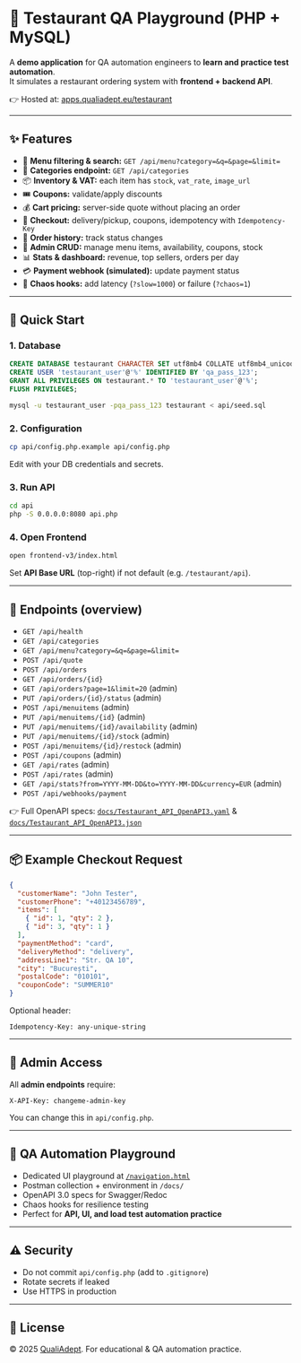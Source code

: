 # 🍕 Testaurant QA Playground (PHP + MySQL)

A **demo application** for QA automation engineers to **learn and practice test automation**.  
It simulates a restaurant ordering system with **frontend + backend API**.

👉 Hosted at: [apps.qualiadept.eu/testaurant](https://apps.qualiadept.eu/testaurant)

---

## ✨ Features
- 📝 **Menu filtering & search:** `GET /api/menu?category=&q=&page=&limit=`
- 🍔 **Categories endpoint:** `GET /api/categories`
- 📦 **Inventory & VAT:** each item has `stock`, `vat_rate`, `image_url`
- 🎟️ **Coupons:** validate/apply discounts
- 💰 **Cart pricing:** server-side quote without placing an order
- 🛒 **Checkout:** delivery/pickup, coupons, idempotency with `Idempotency-Key`
- 📜 **Order history:** track status changes
- 🔑 **Admin CRUD:** manage menu items, availability, coupons, stock
- 📊 **Stats & dashboard:** revenue, top sellers, orders per day
- 💳 **Payment webhook (simulated):** update payment status
- 🧪 **Chaos hooks:** add latency (`?slow=1000`) or failure (`?chaos=1`)

---

## 🚀 Quick Start

### 1. Database
```sql
CREATE DATABASE testaurant CHARACTER SET utf8mb4 COLLATE utf8mb4_unicode_ci;
CREATE USER 'testaurant_user'@'%' IDENTIFIED BY 'qa_pass_123';
GRANT ALL PRIVILEGES ON testaurant.* TO 'testaurant_user'@'%';
FLUSH PRIVILEGES;
```
```bash
mysql -u testaurant_user -pqa_pass_123 testaurant < api/seed.sql
```

### 2. Configuration
```bash
cp api/config.php.example api/config.php
```
Edit with your DB credentials and secrets.

### 3. Run API
```bash
cd api
php -S 0.0.0.0:8080 api.php
```

### 4. Open Frontend
```bash
open frontend-v3/index.html
```
Set **API Base URL** (top-right) if not default (e.g. `/testaurant/api`).

---

## 📡 Endpoints (overview)

- `GET /api/health`
- `GET /api/categories`
- `GET /api/menu?category=&q=&page=&limit=`
- `POST /api/quote`
- `POST /api/orders`
- `GET /api/orders/{id}`
- `GET /api/orders?page=1&limit=20` (admin)
- `PUT /api/orders/{id}/status` (admin)
- `POST /api/menuitems` (admin)
- `PUT /api/menuitems/{id}` (admin)
- `PUT /api/menuitems/{id}/availability` (admin)
- `PUT /api/menuitems/{id}/stock` (admin)
- `POST /api/menuitems/{id}/restock` (admin)
- `POST /api/coupons` (admin)
- `GET /api/rates` (admin)
- `POST /api/rates` (admin)
- `GET /api/stats?from=YYYY-MM-DD&to=YYYY-MM-DD&currency=EUR` (admin)
- `POST /api/webhooks/payment`

👉 Full OpenAPI specs: [`docs/Testaurant_API_OpenAPI3.yaml`](docs/Testaurant_API_OpenAPI3.yaml) & [`docs/Testaurant_API_OpenAPI3.json`](docs/Testaurant_API_OpenAPI3.json)

---

## 📦 Example Checkout Request
```json
{
  "customerName": "John Tester",
  "customerPhone": "+40123456789",
  "items": [
    { "id": 1, "qty": 2 },
    { "id": 3, "qty": 1 }
  ],
  "paymentMethod": "card",
  "deliveryMethod": "delivery",
  "addressLine1": "Str. QA 10",
  "city": "București",
  "postalCode": "010101",
  "couponCode": "SUMMER10"
}
```
Optional header:
```
Idempotency-Key: any-unique-string
```

---

## 🔑 Admin Access
All **admin endpoints** require:
```
X-API-Key: changeme-admin-key
```
You can change this in `api/config.php`.

---

## 🧪 QA Automation Playground
- Dedicated UI playground at [`/navigation.html`](https://apps.qualiadept.eu/testaurant/navigation.html)  
- Postman collection + environment in `/docs/`  
- OpenAPI 3.0 specs for Swagger/Redoc  
- Chaos hooks for resilience testing  
- Perfect for **API, UI, and load test automation practice**

---

## ⚠️ Security
- Do not commit `api/config.php` (add to `.gitignore`)
- Rotate secrets if leaked
- Use HTTPS in production

---

## 📄 License
© 2025 [QualiAdept](https://qualiadept.eu). For educational & QA automation practice.  
